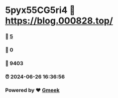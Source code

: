 # 5pyx55CG5ri4 :link: https://blog.000828.top/ 
### :page_facing_up: [5](https://blog.000828.top//tag.html) 
### :speech_balloon: 0 
### :hibiscus: 9403 
### :alarm_clock: 2024-06-26 16:36:56 
### Powered by :heart: [Gmeek](https://github.com/Meekdai/Gmeek)
